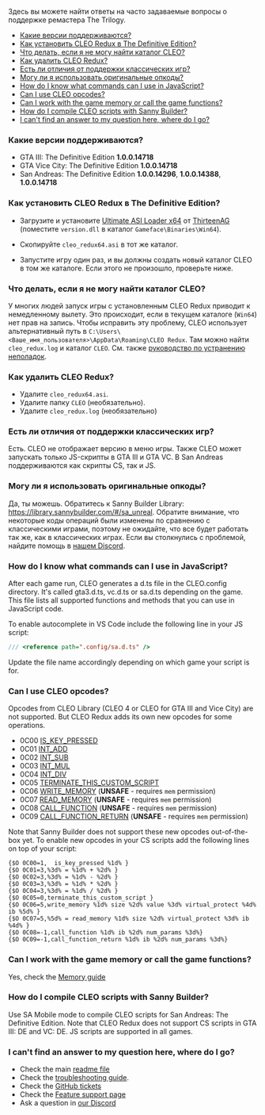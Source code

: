 Здесь вы можете найти ответы на часто задаваемые вопросы о поддержке ремастера The Trilogy.

- [Какие версии поддерживаются?](#какие-версии-поддерживаются)
- [Как установить CLEO Redux в The Definitive Edition?](#как-установить-cleo-redux-в-the-definitive-edition)
- [Что делать, если я не могу найти каталог CLEO?](#что-делать-если-я-не-могу-найти-каталог-cleo)
- [Как удалить CLEO Redux?](#как-удалить-cleo-redux)
- [Есть ли отличия от поддержки классических игр?](#есть-ли-отличия-от-поддержки-классических-игр)
- [Могу ли я использовать оригинальные опкоды?](#могу-ли-я-использовать-оригинальные-опкоды)
- [How do I know what commands can I use in JavaScript?](#how-do-i-know-what-commands-can-i-use-in-javascript)
- [Can I use CLEO opcodes?](#can-i-use-cleo-opcodes)
- [Can I work with the game memory or call the game functions?](#can-i-work-with-the-game-memory-or-call-the-game-functions)
- [How do I compile CLEO scripts with Sanny Builder?](#how-do-i-compile-cleo-scripts-with-sanny-builder)
- [I can't find an answer to my question here, where do I go?](#i-cant-find-an-answer-to-my-question-here-where-do-i-go)

### Какие версии поддерживаются?

- GTA III: The Definitive Edition **1.0.0.14718** 
- GTA Vice City: The Definitive Edition **1.0.0.14718** 
- San Andreas: The Definitive Edition **1.0.0.14296**, **1.0.0.14388**, **1.0.0.14718** 

### Как установить CLEO Redux в The Definitive Edition?

- Загрузите и установите [Ultimate ASI Loader x64](https://github.com/ThirteenAG/Ultimate-ASI-Loader/releases/download/x64-latest/version.zip) от [ThirteenAG](https://github.com/ThirteenAG) (поместите `version.dll` в каталог `Gameface\Binaries\Win64`).

- Скопируйте `cleo_redux64.asi` в тот же каталог.

- Запустите игру один раз, и вы должны создать новый каталог CLEO в том же каталоге. Если этого не произошло, проверьте ниже.

### Что делать, если я не могу найти каталог CLEO?

У многих людей запуск игры с установленным CLEO Redux приводит к немедленному вылету. Это происходит, если в текущем каталоге (`Win64`) нет прав на запись. Чтобы исправить эту проблему, CLEO использует альтернативный путь в `C:\Users\<Ваше_имя_пользователя>\AppData\Roaming\CLEO Redux`. Там можно найти `cleo_redux.log` и каталог `CLEO`. См. также [руководство по устранению неполадок](TROUBLESHOOTING.md).

### Как удалить CLEO Redux?

- Удалите `cleo_redux64.asi`.
- Удалите папку `CLEO` (необязательно).
- Удалите `cleo_redux.log` (необязательно)

### Есть ли отличия от поддержки классических игр?

Есть. CLEO не отображает версию в меню игры. Также CLEO может запускать только JS-скрипты в GTA III и GTA VC. В San Andreas поддерживаются как скрипты CS, так и JS.

### Могу ли я использовать оригинальные опкоды?

Да, ты можешь. Обратитесь к Sanny Builder Library: https://library.sannybuilder.com/#/sa_unreal. Обратите внимание, что некоторые коды операций были изменены по сравнению с классическими играми, поэтому не ожидайте, что все будет работать так же, как в классических играх. Если вы столкнулись с проблемой, найдите помощь в [нашем Discord](https://discord.gg/d5dZSfgBZr).

### How do I know what commands can I use in JavaScript?

After each game run, CLEO generates a d.ts file in the CLEO\.config directory. It's called gta3.d.ts, vc.d.ts or sa.d.ts depending on the game. This file lists all supported functions and methods that you can use in JavaScript code. 

To enable autocomplete in VS Code include the following line in your JS script:

```js
/// <reference path=".config/sa.d.ts" />
```

Update the file name accordingly depending on which game your script is for.

### Can I use CLEO opcodes?

Opcodes from CLEO Library (CLEO 4 or CLEO for GTA III and Vice City) are not supported. But CLEO Redux adds its own new opcodes for some operations.

  - 0C00 [IS_KEY_PRESSED](https://library.sannybuilder.com/#/sa_unreal/CLEO/0C00)
  - 0C01 [INT_ADD](https://library.sannybuilder.com/#/sa_unreal/CLEO/0C01)
  - 0C02 [INT_SUB](https://library.sannybuilder.com/#/sa_unreal/CLEO/0C02)
  - 0C03 [INT_MUL](https://library.sannybuilder.com/#/sa_unreal/CLEO/0C03)
  - 0C04 [INT_DIV](https://library.sannybuilder.com/#/sa_unreal/CLEO/0C04)
  - 0C05 [TERMINATE_THIS_CUSTOM_SCRIPT](https://library.sannybuilder.com/#/sa_unreal/CLEO/0C05)
  - 0C06 [WRITE_MEMORY](https://library.sannybuilder.com/#/sa_unreal/CLEO/0C06) (**UNSAFE** - requires `mem` permission)
  - 0C07 [READ_MEMORY](https://library.sannybuilder.com/#/sa_unreal/CLEO/0C07) (**UNSAFE** - requires `mem` permission)
  - 0C08 [CALL_FUNCTION](https://library.sannybuilder.com/#/sa_unreal/CLEO/0C08) (**UNSAFE** - requires `mem` permission)
  - 0C09 [CALL_FUNCTION_RETURN](https://library.sannybuilder.com/#/sa_unreal/CLEO/0C09) (**UNSAFE** - requires `mem` permission)

Note that Sanny Builder does not support these new opcodes out-of-the-box yet. To enable new opcodes in your CS scripts add the following lines on top of your script:

```
{$O 0C00=1,  is_key_pressed %1d% }
{$O 0C01=3,%3d% = %1d% + %2d% }
{$O 0C02=3,%3d% = %1d% - %2d% }
{$O 0C03=3,%3d% = %1d% * %2d% }
{$O 0C04=3,%3d% = %1d% / %2d% }
{$O 0C05=0,terminate_this_custom_script }
{$O 0C06=5,write_memory %1d% size %2d% value %3d% virtual_protect %4d% ib %5d% }
{$O 0C07=5,%5d% = read_memory %1d% size %2d% virtual_protect %3d% ib %4d% }
{$O 0C08=-1,call_function %1d% ib %2d% num_params %3d%}
{$O 0C09=-1,call_function_return %1d% ib %2d% num_params %3d%}
```

### Can I work with the game memory or call the game functions?

Yes, check the [Memory guide](using-memory-64.md)

### How do I compile CLEO scripts with Sanny Builder?

Use SA Mobile mode to compile CLEO scripts for San Andreas: The Definitive Edition. Note that CLEO Redux does not support CS scripts in GTA III: DE and VC: DE. JS scripts are supported in all games.

### I can't find an answer to my question here, where do I go?

- Check the main [readme file](README.md)
- Check the [troubleshooting guide](TROUBLESHOOTING.md).
- Check the [GitHub tickets](https://github.com/cleolibrary/CLEO-Redux/issues)
- Check the [Feature support page](https://github.com/cleolibrary/CLEO-Redux/wiki/Feature-Support-Matrix)
- Ask a question in [our Discord](https://discord.gg/d5dZSfgBZr)
